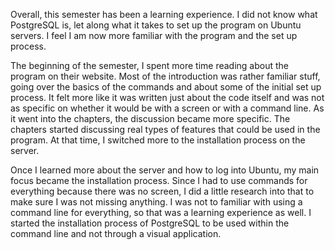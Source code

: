 Overall, this semester has been a learning experience. I did not know what PostgreSQL is, let along what it takes to set up the program on Ubuntu servers. I feel I am now more familiar with the program and the set up process. 

The beginning of the semester, I spent more time reading about the program on their website. Most of the introduction was rather familiar stuff, going over the basics of the commands and about some of the initial set up process. It felt more like it was written just about the code itself and was not as specific on whether it would be with a screen or with a command line. As it went into the chapters, the discussion became more specific. The chapters started discussing real types of features that could be used in the program. At that time, I switched more to the installation process on the server. 

Once I learned more about the server and how to log into Ubuntu, my main focus became the installation process. Since I had to use commands for everything because there was no screen, I did a little research into that to make sure I was not missing anything. I was not to familiar with using a command line for everything, so that was a learning experience as well. I started the installation process of PostgreSQL to be used within the command line and not through a visual application. 
